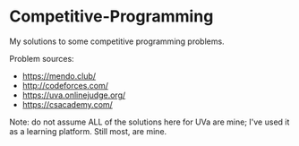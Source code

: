 # Competitive-Programming

My solutions to some competitive programming problems.

Problem sources:
- https://mendo.club/
- http://codeforces.com/
- https://uva.onlinejudge.org/
- https://csacademy.com/

Note: do not assume ALL of the solutions here for UVa are mine; I've used it as a learning platform. Still most, are mine.
